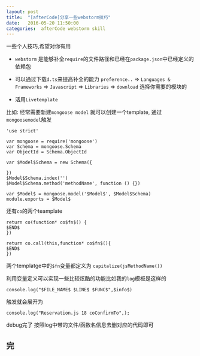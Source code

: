 ```yaml
---
layout: post
title:  "[afterCode]分享一些webstorm技巧"
date:   2016-05-20 11:50:00
categories:  afterCode webstorm skill
---
```



一些个人技巧,希望对你有用


* `webstorm` 是能够补全`require`的文件路径和已经在`package.json`中已经定义的依赖包
* 可以通过下载`d.ts`来提高补全的能力 `preference..` => `Languages & Frameworks` => `Javascript` => `Libraries` => `download` 选择你需要的模块的

* 活用`Livetemplate`

比如: 经常需要新建`mongoose model` 就可以创建一个template, 通过`mongoosemodel`触发

```
'use strict'

var mongoose = require('mongoose')
var Schema = mongoose.Schema
var ObjectId = Schema.ObjectId

var $Model$Schema = new Schema({

})
$Model$Schema.index('')
$Model$Schema.method('methodName', function () {})

var $Model$ = mongoose.model('$Model$', $Model$Schema)
module.exports = $Model$
```

还有`co`的两个teamplate

```
return co(function* co$fn$() {
$END$
})
```

```
return co.call(this,function* co$fn$(){
$END$
})
```

两个templatge中的`$fn`变量都定义为 `capitalize(jsMethodName())`

利用变量定义可以实现一些比较炫酷的功能比如我的`log`模板是这样的

```
console.log("$FILE_NAME$ $LINE$ $FUNC$",$info$)
```

触发就会展开为

```
console.log("Reservation.js 18 coConfirmTo",);
```
debug完了 按照log中带的文件/函数名信息去删对应的代码即可



## 完
